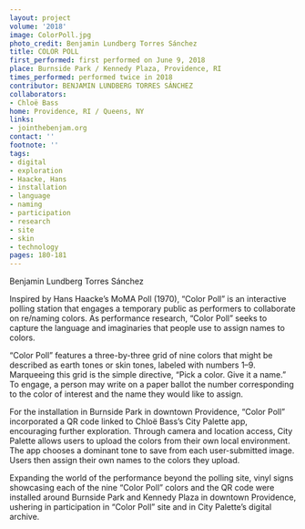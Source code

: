 ```yaml
---
layout: project
volume: '2018'
image: ColorPoll.jpg
photo_credit: Benjamin Lundberg Torres Sánchez
title: COLOR POLL
first_performed: first performed on June 9, 2018
place: Burnside Park / Kennedy Plaza, Providence, RI
times_performed: performed twice in 2018
contributor: BENJAMIN LUNDBERG TORRES SÁNCHEZ
collaborators:
- Chloë Bass
home: Providence, RI / Queens, NY
links:
- jointhebenjam.org
contact: ''
footnote: ''
tags:
- digital
- exploration
- Haacke, Hans
- installation
- language
- naming
- participation
- research
- site
- skin
- technology
pages: 180-181
---
```


Benjamin Lundberg Torres Sánchez

Inspired by Hans Haacke’s MoMA Poll (1970), “Color Poll” is an interactive polling station that engages a temporary public as performers to collaborate on re/naming colors. As performance research, “Color Poll” seeks to capture the language and imaginaries that people use to assign names to colors.

“Color Poll” features a three-by-three grid of nine colors that might be described as earth tones or skin tones, labeled with numbers 1–9. Marqueeing this grid is the simple directive, “Pick a color. Give it a name.” To engage, a person may write on a paper ballot the number corresponding to the color of interest and the name they would like to assign.

For the installation in Burnside Park in downtown Providence, “Color Poll” incorporated a QR code linked to Chloë Bass’s City Palette app, encouraging further exploration. Through camera and location access, City Palette allows users to upload the colors from their own local environment. The app chooses a dominant tone to save from each user-submitted image. Users then assign their own names to the colors they upload.

Expanding the world of the performance beyond the polling site, vinyl signs showcasing each of the nine “Color Poll” colors and the QR code were installed around Burnside Park and Kennedy Plaza in downtown Providence, ushering in participation in “Color Poll” site and in City Palette’s digital archive.
